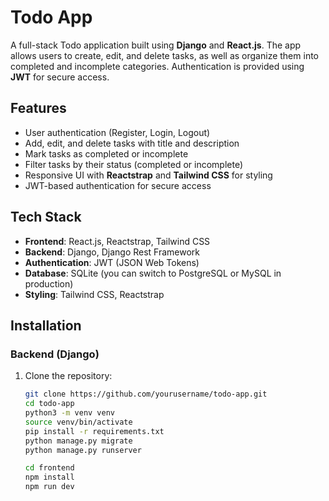 # Todo App

A full-stack Todo application built using **Django** and **React.js**. The app allows users to create, edit, and delete tasks, as well as organize them into completed and incomplete categories. Authentication is provided using **JWT** for secure access.

## Features

- User authentication (Register, Login, Logout)
- Add, edit, and delete tasks with title and description
- Mark tasks as completed or incomplete
- Filter tasks by their status (completed or incomplete)
- Responsive UI with **Reactstrap** and **Tailwind CSS** for styling
- JWT-based authentication for secure access

## Tech Stack

- **Frontend**: React.js, Reactstrap, Tailwind CSS
- **Backend**: Django, Django Rest Framework
- **Authentication**: JWT (JSON Web Tokens)
- **Database**: SQLite (you can switch to PostgreSQL or MySQL in production)
- **Styling**: Tailwind CSS, Reactstrap

## Installation

### Backend (Django)

1. Clone the repository:

   ```bash
   git clone https://github.com/yourusername/todo-app.git
   cd todo-app
   python3 -m venv venv
   source venv/bin/activate
   pip install -r requirements.txt
   python manage.py migrate
   python manage.py runserver

   cd frontend
   npm install
   npm run dev

